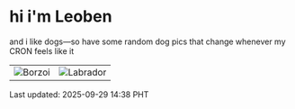 # hi i'm Leoben

and i like dogs—so have some random dog pics that change whenever my CRON feels like it

|  |  |
|--------|----------|
| ![Borzoi](https://random-dog-vercel.vercel.app/api/random-borzoi?v=1759127919) | ![Labrador](https://random-dog-vercel.vercel.app/api/random-labrador?v=1759127919) |

Last updated: 2025-09-29 14:38 PHT
